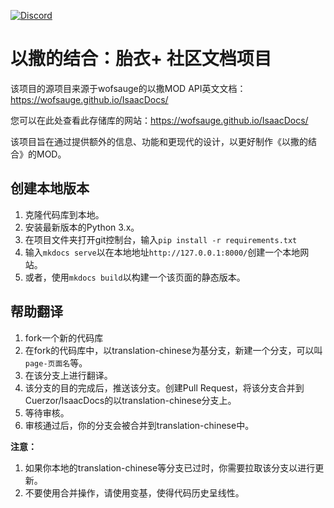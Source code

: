 [![Discord](https://img.shields.io/discord/927985880021483571?color=blue&label=Discord&logo=Discord&logoColor=white)](https://discord.gg/435qCC6nHt)

# 以撒的结合：胎衣+ 社区文档项目

该项目的源项目来源于wofsauge的以撒MOD API英文文档：https://wofsauge.github.io/IsaacDocs/

您可以在此处查看此存储库的网站：https://wofsauge.github.io/IsaacDocs/

该项目旨在通过提供额外的信息、功能和更现代的设计，以更好制作《以撒的结合》的MOD。

## 创建本地版本

1. 克隆代码库到本地。
2. 安装最新版本的Python 3.x。
3. 在项目文件夹打开git控制台，输入`pip install -r requirements.txt`
4. 输入`mkdocs serve`以在本地地址`http://127.0.0.1:8000/`创建一个本地网站。
5. 或者，使用`mkdocs build`以构建一个该页面的静态版本。

## 帮助翻译

1. fork一个新的代码库
2. 在fork的代码库中，以translation-chinese为基分支，新建一个分支，可以叫`page-页面名`等。
3. 在该分支上进行翻译。
4. 该分支的目的完成后，推送该分支。创建Pull Request，将该分支合并到Cuerzor/IsaacDocs的以translation-chinese分支上。
5. 等待审核。
6. 审核通过后，你的分支会被合并到translation-chinese中。

**注意：**
1. 如果你本地的translation-chinese等分支已过时，你需要拉取该分支以进行更新。
2. 不要使用合并操作，请使用变基，使得代码历史呈线性。

